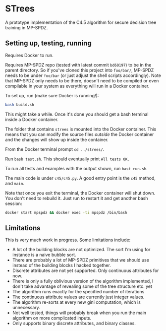 # STrees

A prototype implementation of the C4.5 algorithm for secure decision tree training in MP-SPDZ.

## Setting up, testing, running

Requires Docker to run.

Requires MP-SPDZ repo (tested with latest commit `bd60197`) to be in the parent directory. So if you've cloned this project into `foo/bar/`, MP-SPDZ needs to be under `foo/bar` (or just adjust the shell scripts accordingly). Note that MP-SPDZ only needs to be there, doesn't need to be compiled or even compilable in your system as everything will run in a Docker container.

To set up, run (make sure Docker is running!):

```bash
bash build.sh
```

This might take a while. Once it's done you should get a bash terminal inside a Docker container.

The folder that contains `strees` is mounted into the Docker container. This means that you can modify the source files *outside* the Docker container and the changes will show up inside the container. 

From the Docker terminal prompt `cd ../strees/`.

Run `bash test.sh`. This should eventually print `All tests OK.`

To run all tests and examples with the output shown, run `bast run.sh`. 

The main code is under `c45/c45.py`. A good entry point is the `c45` method, and `main`. 

Note that once you exit the terminal, the Docker container will shut down. You don't need to rebuild it. Just run to restart it and get another bash session:

```bash
docker start mpspdz && docker exec -ti mpspdz /bin/bash
```

## Limitations

This is very much work in progress. Some limitations include:

* A lot of the building blocks are not optimized. The sort I'm using for instance is a naive bubble sort.
* There are probably a lot of MP-SPDZ primitives that we should use instead of the building blocks I hacked together.
* Discrete attributes are not yet supported. Only continuous attributes for now.
* There is only a fully oblivious version of the algorithm implemented, I don't take advantage of revealing some of the tree structure etc. yet 
* The algorithm runs exactly for the specified number of iterations 
* The continuous attribute values are currently just integer values.
* The algorithm re-sorts at every new gini computation, which is unnecessary.
* Not well tested, things will probably break when you run the main algorithm on more complicated inputs.
* Only supports binary discrete attributes, and binary classes.
